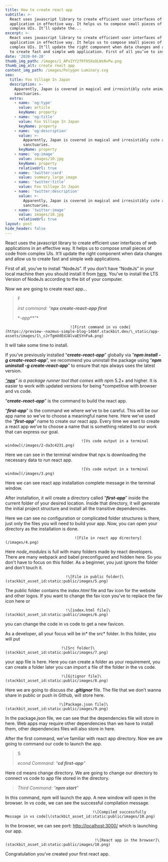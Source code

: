 ```yaml
---
title: How to create react app
subtitle: >-
  React uses javascript library to create efficient user interfaces of web
  application in effective way. It helps us to compose small pieces of code from
  complex UIs. It’ll update the...
excerpt: >-
  React uses javascript library to create efficient user interfaces of web
  application in effective way. It helps us to compose small pieces of code from
  complex UIs. It’ll update the right component when data changes and allow us
  to create fast and simple web application. First of all you’ve to install...
date: '2020-04-28'
thumb_img_path: /images/1_APxIYY2fRfOSXoOLWsNvPw.png
thumb_img_alt: create react app
content_img_path: /images/Polygon Luminary.svg
seo:
  title: Fox Village In Japan
  description: >-
    Apparently, Japan is covered in magical and irresistibly cute animal
    sanctuaries.
  extra:
    - name: 'og:type'
      value: article
      keyName: property
    - name: 'og:title'
      value: Fox Village In Japan
      keyName: property
    - name: 'og:description'
      value: >-
        Apparently, Japan is covered in magical and irresistibly cute animal
        sanctuaries.
      keyName: property
    - name: 'og:image'
      value: images/10.jpg
      keyName: property
      relativeUrl: true
    - name: 'twitter:card'
      value: summary_large_image
    - name: 'twitter:title'
      value: Fox Village In Japan
    - name: 'twitter:description'
      value: >-
        Apparently, Japan is covered in magical and irresistibly cute animal
        sanctuaries.
    - name: 'twitter:image'
      value: images/10.jpg
      relativeUrl: true
layout: post
hide_header: false
---
```

React uses the javascript library to create efficient user interfaces of web applications in an effective way. It helps us to compose small pieces of code from complex UIs. It’ll update the right component when data changes and allow us to create fast and simple web applications.

First of all, you’ve to install “NodeJs”. If you don’t have “NodeJs” in your local machine then you should install it from [here](https://nodejs.org/en/download). You’ve to install the LTS Version of NodeJs according to the bit of your computer.

Now we are going to create react app…

> F
>
> *irst command: “**npx create-react-app first***
>
> \**-app***”*

                                 ![First command in vs code](https://preview--nazmus-simple-blog-14b6f.stackbit.dev/\_static/app-assets/images/1\_cJrTgmUdEdJAlvaESYnFuA.png)

It will take some time to install.

If you’ve previously installed “***create-react-app***” globally via “***npm install -g create-react-app***”, we recommend you uninstall the package using “***npm uninstall -g create-react-app***” to ensure that npx always uses the latest version.

[*“**npx***](https://medium.com/@maybekatz/introducing-npx-an-npm-package-runner-55f7d4bd282b)*” is a package runner tool that comes with np*m 5.2+ and higher. It is easier to work with updated versions for being \*competitive with browser and vs code.

“***create-react-app***” is the command to build the react app.

“***first-app***” is the command we where we’ve to be careful. This will be our app name so we’ve to choose a meaningful name here. Here we’ve used the “***first-app***” name to create our react app. Every time we want to create a react app we’ve to choose a name that is something related to our work that can express our goal.

                                      ![Vs code output in a terminal window](/images/2-da3c4231.png)

Here we can see in the terminal window that npx is downloading the necessary data to run react app.

                                      ![Vs code output in a terminal window](/images/3.png)

Here we can see react app installation complete message in the terminal window.

After installation, it will create a directory called “***first-app***” inside the current folder of your desired location.
Inside that directory, it will generate the initial project structure and install all the transitive dependencies.

Here we can see no configuration or complicated folder structures is there, just only the files you will need to build your app.
Now, you can open your directory as the installation is done.

```
                               ![File in react app directory](/images/4.png)

```

Here *node_modules* is full with many folders made by react developers. There are many webpack and babel preconfigured and hidden here. So you don't have to focus on this folder. As a beginner, you just ignore the folder and don't touch it.

                               !\[File in public folder]\(stackbit_asset_id:static:public/images/5.png)

The public folder contains the *index.html* file and fav icon for the website and other logos. If you want to change the fav icon you’ve to replace the fav icon here or

                               !\[index.html file]\(stackbit_asset_id:static:public/images/6.png)


you can change the code in vs code to get a new favicon.

As a developer, all your focus will be in* the src* folder. In this folder, you will put

                             !\[Src folder]\(stackbit_asset_id:static:public/images/7.png)

your app file is here. Here you can create a folder as your requirement, you can create a folder later you can import a file of the folder in the vs code.
                             

                             !\[Gitignor file]\(stackbit_asset_id:static:public/images/8.png)

Here we are going to discuss *the **.gitignor*** file. The file that we don’t wanna share in public or push in Github, will store here.

                            !\[Package.json file]\(stackbit_asset_id:static:public/images/9.png)

In the package.json file, we can see that the dependencies file will store in here. Web apps may require other dependencies than we have to install them, other dependencies files will also store in here.

After the first command, we’ve familiar with react app directory. Now we are going to command our code to launch the app.

> S
>
> *econd Command: “**cd first-app**”*

Here cd means change directory. We are going to change our directory to connect vs code to app file stored in the directory.



> *Third Command: “**npm start**”*

In this command, npm will launch the app. A new window will open in the browser. In vs code, we can see the successful compilation message.

                                           !\[Compiled successfully Message in vs code]\(stackbit_asset_id:static:public/images/10.png)


In the browser, we can see port: <http://localhost:3000/> which is launching our app.

                                            !\[React app in the browser]\(stackbit_asset_id:static:public/images/10.png)

Congratulation you’ve created your first react app.




